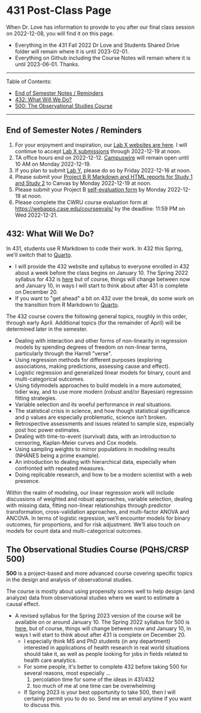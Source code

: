 # 431 Post-Class Page

When Dr. Love has information to provide to you after our final class session on 2022-12-08, you will find it on this page.

- Everything in the 431 Fall 2022 Dr Love and Students Shared Drive folder will remain where it is until 2023-02-01.
- Everything on Github including the Course Notes will remain where it is until 2023-06-01.
Thanks.

----------

Table of Contents:

- [End of Semester Notes / Reminders](#end-of-semester-notes--reminders)
- [432: What Will We Do?](#432-what-will-we-do)
- [500: The Observational Studies Course](#the-observational-studies-course-pqhscrsp-500)

-----------------------

## End of Semester Notes / Reminders

1. For your enjoyment and inspiration, our [Lab X websites are here](https://github.com/THOMASELOVE/431-labs-2022/blob/main/labXwebsites.md). I will continue to accept [Lab X submissions](https://github.com/THOMASELOVE/431-labs-2022/blob/main/labX.md) through 2022-12-19 at noon.
2. TA office hours end on 2022-12-12. [Campuswire](https://campuswire.com/) will remain open until 10 AM on Monday 2022-12-19.
3. If you plan to submit [Lab Y](https://github.com/THOMASELOVE/431-labs-2022/blob/main/labY.md), please do so by Friday 2022-12-16 at noon.
4. Please submit your [Project B R Markdown and HTML reports for Study 1 and Study 2](https://thomaselove.github.io/431-projectB-2022/checklist.html) to Canvas by Monday 2022-12-19 at noon.
5. Please submit your Project B [self-evaluation form](https://thomaselove.github.io/431-projectB-2022/self_eval.html) by Monday 2022-12-19 at noon.
6. Please complete the CWRU course evaluation form at <https://webapps.case.edu/courseevals/> by the deadline: 11:59 PM on Wed 2022-12-21.


## 432: What Will We Do?

In 431, students use R Markdown to code their work. In 432 this Spring, we'll switch that to [Quarto](https://quarto.org/).

- I will provide the 432 website and syllabus to everyone enrolled in 432 about a week before the class begins on January 10. The Spring 2022 syllabus for 432 is [here](https://thomaselove.github.io/432-2022-syllabus/) but of course, things will change between now and January 10, in ways I will start to think about after 431 is complete on December 20.
- If you want to "get ahead" a bit on 432 over the break, do some work on the transition from R Markdown to [Quarto](https://quarto.org/docs/get-started/hello/rstudio.html).

The 432 course covers the following general topics, roughly in this order, through early April. Additional topics (for the remainder of April) will be determined later in the semester.

- Dealing with interaction and other forms of non-linearity in regression models by spending degrees of freedom on non-linear terms, particularly through the Harrell "verse".
- Using regression methods for different purposes (exploring associations, making predictions, assessing cause and effect).
- Logistic regression and generalized linear models for binary, count and multi-categorical outcomes.
- Using tidymodels approaches to build models in a more automated, tidier way, and to use more modern (robust and/or Bayesian) regression fitting strategies.
- Variable selection and its woeful performance in real situations.
- The statistical crisis in science, and how though statistical significance and p values are especially problematic, science isn’t broken.
- Retrospective assessments and issues related to sample size, especially post hoc power estimates.
- Dealing with time-to-event (survival) data, with an introduction to censoring, Kaplan-Meier curves and Cox models.
- Using sampling weights to mirror populations in modeling results (NHANES being a prime example).
- An introduction to dealing with hierarchical data, especially when confronted with repeated measures.
- Doing replicable research, and how to be a modern scientist with a web presence.

Within the realm of modeling, our linear regression work will include discussions of weighted and robust approaches, variable selection, dealing with missing data, fitting non-linear relationships through predictor transformation, cross-validation approaches, and multi-factor ANOVA and ANCOVA. In terms of logistic regression, we’ll encounter models for binary outcomes, for proportions, and for risk adjustment. We’ll also touch on models for count data and multi-categorical outcomes.

## The Observational Studies Course (PQHS/CRSP 500)

**500** is a project-based and more advanced course covering specific topics in the design and analysis of observational studies.

The course is mostly about using propensity scores well to help design (and analyze) data from observational studies where we want to estimate a causal effect.

- A revised syllabus for the Spring 2023 version of the course will be available on or around January 10. The Spring 2022 syllabus for 500 is [here](https://thomaselove.github.io/500-2022-syllabus/), but of course, things will change between now and January 10, in ways I will start to think about after 431 is complete on December 20.
    - I especially think MS and PhD students (in any department) interested in applications of health research in real world situations should take it, as well as people looking for jobs in fields related to health care analytics.
    - For some people, it's better to complete 432 before taking 500 for several reasons, most especially ...
        1. percolation time for some of the ideas in 431/432
        2. too much of me at one time can be overwhelming
    - If Spring 2023 is your best opportunity to take 500, then I will certainly permit you to do so. Send me an email anytime if you want to discuss this.


